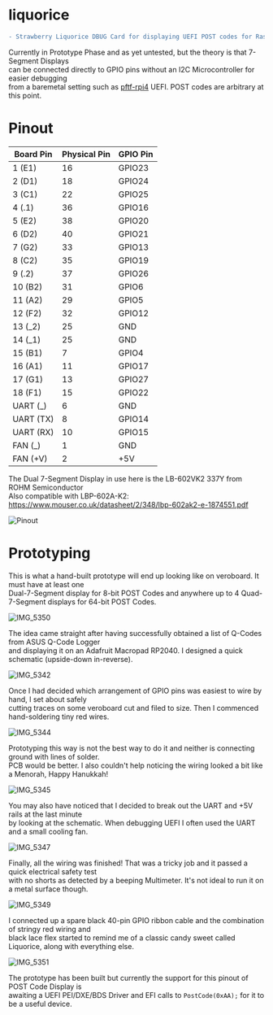 # liquorice
```diff
- Strawberry Liquorice DBUG Card for displaying UEFI POST codes for Raspberry Pi Windows
```
Currently in Prototype Phase and as yet untested, but the theory is that 7-Segment Displays \
can be connected directly to GPIO pins without an I2C Microcontroller for easier debugging \
from a baremetal setting such as [pftf-rpi4](https://github.com/pftf/rpi4) UEFI. POST codes are arbitrary at this point.

# Pinout
| Board Pin | Physical Pin | GPIO Pin |
| --- | --- | --- |
| 1 (E1) | 16 | GPIO23 |
| 2 (D1) | 18 | GPIO24 |
| 3 (C1) | 22 | GPIO25 |
| 4 (.1) | 36 | GPIO16 |
| 5 (E2) | 38 | GPIO20 |
| 6 (D2) | 40 | GPIO21 |
| 7 (G2) | 33 | GPIO13 |
| 8 (C2) | 35 | GPIO19 |
| 9 (.2) | 37 | GPIO26 |
| 10 (B2) | 31 | GPIO6 |
| 11 (A2) | 29 | GPIO5 |
| 12 (F2) | 32 | GPIO12 |
| 13 (\_2) | 25 | GND |
| 14 (\_1) | 25 | GND |
| 15 (B1) | 7 | GPIO4 |
| 16 (A1) | 11 | GPIO17 |
| 17 (G1) | 13 | GPIO27 |
| 18 (F1) | 15 | GPIO22 |
| UART (\_) | 6 | GND |
| UART (TX) | 8 | GPIO14 |
| UART (RX) | 10 | GPIO15 |
| FAN (\_) | 1 | GND |
| FAN (+V) | 2 | +5V |

The Dual 7-Segment Display in use here is the LB-602VK2 337Y from ROHM Semiconductor \
Also compatible with LBP-602A-K2: https://www.mouser.co.uk/datasheet/2/348/lbp-602ak2-e-1874551.pdf

![Pinout](https://github.com/themindvirus/liquorice/blob/main/pinout.png)

# Prototyping

This is what a hand-built prototype will end up looking like on veroboard. It must have at least one \
Dual-7-Segment display for 8-bit POST Codes and anywhere up to 4 Quad-7-Segment displays for 64-bit POST Codes.

![IMG_5350](https://github.com/themindvirus/liquorice/blob/main/IMG_5350.jpg)

The idea came straight after having successfully obtained a list of Q-Codes from ASUS Q-Code Logger \
and displaying it on an Adafruit Macropad RP2040. I designed a quick schematic (upside-down in-reverse).

![IMG_5342](https://github.com/themindvirus/liquorice/blob/main/IMG_5342.jpg)

Once I had decided which arrangement of GPIO pins was easiest to wire by hand, I set about safely \
cutting traces on some veroboard cut and filed to size. Then I commenced hand-soldering tiny red wires.

![IMG_5344](https://github.com/themindvirus/liquorice/blob/main/IMG_5344.jpg)

Prototyping this way is not the best way to do it and neither is connecting ground with lines of solder. \
PCB would be better. I also couldn't help noticing the wiring looked a bit like a Menorah, Happy Hanukkah!

![IMG_5345](https://github.com/themindvirus/liquorice/blob/main/IMG_5345.jpg)

You may also have noticed that I decided to break out the UART and +5V rails at the last minute \
by looking at the schematic. When debugging UEFI I often used the UART and a small cooling fan.

![IMG_5347](https://github.com/themindvirus/liquorice/blob/main/IMG_5347.jpg)

Finally, all the wiring was finished! That was a tricky job and it passed a quick electrical safety test \
with no shorts as detected by a beeping Multimeter. It's not ideal to run it on a metal surface though.

![IMG_5349](https://github.com/themindvirus/liquorice/blob/main/IMG_5349.jpg)

I connected up a spare black 40-pin GPIO ribbon cable and the combination of stringy red wiring and \
black lace flex started to remind me of a classic candy sweet called Liquorice, along with everything else.

![IMG_5351](https://github.com/themindvirus/liquorice/blob/main/IMG_5351.jpg)

The prototype has been built but currently the support for this pinout of POST Code Display is \
awaiting a UEFI PEI/DXE/BDS Driver and EFI calls to `PostCode(0xAA);` for it to be a useful device.
